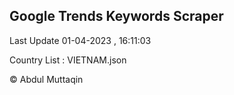 

## Google Trends Keywords Scraper 
 
Last Update 01-04-2023 , 16:11:03

Country List :
VIETNAM.json



© Abdul Muttaqin 
